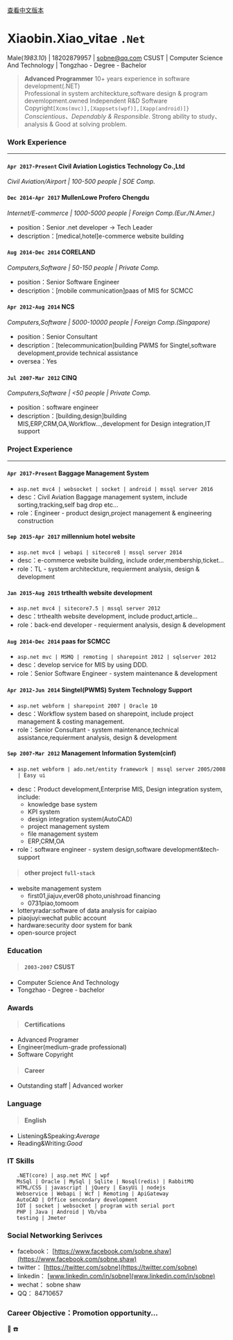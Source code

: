 ﻿
[查看中文版本](https://sobne.github.io/resume/zh)
    
	

#  Xiaobin.Xiao_vitae `.Net`

  Male(*1983.10*) | 18202879957 | sobne@qq.com 
  CSUST | Computer Science And Technology | Tongzhao - Degree - Bachelor

> **Advanced Programmer** 10+ years experience in software development(.NET)  
> Professional in system architeckture,software design & program devemlopment.owned Independent R&D Software Copyright`[Xcms(mvc)],[Xappsets(wpf)],[Xapp(android)]} `  
> *Conscientious、Dependably & Responsible*.
> Strong ability to study、analysis & Good at solving problem.


### **Work Experience**

* * *

#### `Apr 2017-Present` Civil Aviation Logistics Technology Co.,Ltd
*Civil Aviation/Airport | 100-500 people | SOE Comp.*

#### `Dec 2014-Apr 2017` MullenLowe Profero Chengdu
*Internet/E-commerce | 1000-5000 people | Foreign Comp.(Eur./N.Amer.)*

*   position：Senior .net developer -> Tech Leader  
*   description：[medical,hotel]e-commerce website building
   
#### `Aug 2014-Dec 2014` CORELAND
*Computers,Software | 50-150 people | Private Comp.*

*   position：Senior Software Engineer  
*   description：[mobile communication]paas of MIS for SCMCC
   
#### `Apr 2012-Aug 2014` NCS
*Computers,Software | 5000-10000 people | Foreign Comp.(Singapore)*

*   position：Senior Consultant  
*   description：[telecommunication]building PWMS for Singtel,software development,provide technical assistance  
*   oversea：Yes
   
#### `Jul 2007-Mar 2012` CINQ
*Computers,Software | <50 people | Private Comp.*

*   position：software engineer  
*   description：[building,design]building MIS,ERP,CRM,OA,Workflow...,development for Design integration,IT support
    
	

### **Project Experience**

* * *

#### `Apr 2017-Present` Baggage Management System

  *  `asp.net mvc4 | websocket | socket | android | mssql server 2016`  
  *  desc：Civil Aviation Baggage management system, include sorting,tracking,self bag drop etc...  
  *  role：Engineer - product design,project management & engineering construction 
   
#### `Sep 2015-Apr 2017` millennium hotel website

  *  `asp.net mvc4 | webapi | sitecore8 | mssql server 2014 `  
  *  desc：e-commerce website building, include order,membership,ticket...  
  *  role：TL - system architeckture, requierment analysis, design & development  
   
#### `Jan 2015-Aug 2015` trthealth website development

  *  `asp.net mvc4 | sitecore7.5 | mssql server 2012 `
  *  desc：trthealth website development, include product,article...  
  *  role：back-end developer - requierment analysis, design & development
   
#### `Aug 2014-Dec 2014` paas for SCMCC

  *  `asp.net mvc | MSMQ | remoting | sharepoint 2012 | sqlserver 2012 `
  *  desc：develop service for MIS by using DDD.  
  *  role：Senior Software Engineer - system maintenance & development
   
#### `Apr 2012-Jun 2014` Singtel(PWMS) System Technology Support

  *  `asp.net webform | sharepoint 2007 | Oracle 10 `
  *  desc：Workflow system based on sharepoint, include project management & costing management.  
  *  role：Senior Consultant - system maintenance,technical assistance,requierment analysis, design & development
   
#### `Sep 2007-Mar 2012` Management Information System(cinf)

  *  `asp.net webform | ado.net/entity framework | mssql server 2005/2008 | Easy ui `
  - desc：Product development,Enterprise MIS, Design integration system, include: 
    - knowledge base system
    - KPI system
    - design integration system(AutoCAD)
    - project management system
    - file management system
    - ERP,CRM,OA
  - role：software engineer - system design,software development&tech-support
   
   
> #### other project `full-stack`  
  - website management system  
    - first01,jiajuv,ever08 photo,unishroad financing  
    - 0731piao,tomoom  
  - lotteryradar:software of data analysis for caipiao  
  - piaojuyi:wechat public account  
  - hardware:security door system for bank  
  - open-source project  
   

### Education  
> #### `2003-2007` CSUST  
  *  Computer Science And Technology  
  *  Tongzhao - Degree - bachelor

### Awards  
> #### Certifications  
   *  Advanced Programer
   *  Engineer(medium-grade professional)
   *  Software Copyright
> #### Career  
   *  Outstanding staff | Advanced worker
  
### Language  
> #### English  
   * Listening&Speaking:*Average*  
   * Reading&Writing:*Good*
   
### IT Skills  
```
   .NET(core) | asp.net MVC | wpf
   MsSql | Oracle | MySql | Sqlite | Nosql(redis) | RabbitMQ
   HTML/CSS | javascript | jQuery | EasyUi | nodejs
   Webservice | Webapi | Wcf | Remoting | ApiGateway
   AutoCAD | Office sencondary development
   IOT | socket | websocket | program with serial port
   PHP | Java | Android | Vb/vba
   testing | Jmeter
```
   

### Social Networking Serivces
  * facebook： [https://www.facebook.com/sobne.shaw](https://www.facebook.com/sobne.shaw)
  * twitter：  [https://twitter.com/sobne](https://twitter.com/sobne)
  * linkedin： [www.linkedin.com/in/sobne](www.linkedin.com/in/sobne)
  * wechat：   sobne shaw
  * QQ：       84710657

  
### Career Objective：Promotion opportunity...


 :e-mail:
 :phone:



